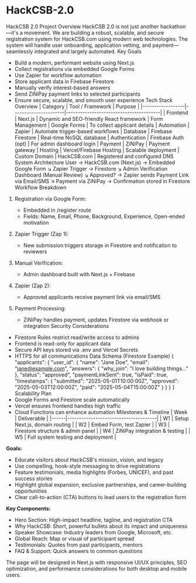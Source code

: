 # HackCSB-2.0

HackCSB 2.0 
 Project Overview
HackCSB 2.0 is not just another hackathon—it's a movement. We are building a robust, scalable, and secure registration system for HackCSB.com using modern web technologies. The system will handle user onboarding, application vetting, and payment—seamlessly integrated and largely automated.
Key Goals
- Build a modern, performant website using Next.js
- Collect registrations via embedded Google Forms
- Use Zapier for workflow automation
- Store applicant data in Firebase Firestore
- Manually verify interest-based answers
- Send ZiNiPay payment links to selected participants
- Ensure secure, scalable, and smooth user experience
Tech Stack Overview
| Category         | Tool / Framework     | Purpose                                |
|------------------|----------------------|----------------------------------------|
| Frontend         | Next.js              | Dynamic and SEO-friendly React framework
| Form Management  | Google Forms         | To collect applicant details
| Automation       | Zapier               | Automate trigger-based workflows
| Database         | Firebase Firestore   | Real-time NoSQL database
| Authentication   | Firebase Auth (opt)  | For admin dashboard login
| Payment          | ZiNiPay              | Payment gateway
| Hosting          | Vercel/Firebase Hosting | Scalable deployment
| Custom Domain    | HackCSB.com          | Registered and configured DNS
System Architecture
User -> HackCSB.com (Next.js) -> Embedded Google Form
      ↘ Zapier Trigger → Firestore
                        ↘ Admin Verification Dashboard (Manual Review)
                            ↘ Approved? → Zapier sends Payment Link via Email/SMS
                                            ↘ Payment via ZiNiPay → Confirmation stored in Firestore
Workflow Breakdown
1. Registration via Google Form:
   - Embedded in /register route
   - Fields: Name, Email, Phone, Background, Experience, Open-ended motivation

2. Zapier Trigger (Zap 1):
   - New submission triggers storage in Firestore and notification to reviewers

3. Manual Verification:
   - Admin dashboard built with Next.js + Firebase

4. Zapier (Zap 2):
   - Approved applicants receive payment link via email/SMS

5. Payment Processing:
   - ZiNiPay handles payment, updates Firestore via webhook or integration
Security Considerations
- Firestore Rules restrict read/write access to admins
- Frontend is read-only for applicant data
- Secure API keys stored via .env and Vercel Secrets
- HTTPS for all communications
Data Schema (Firestore Example)
{
  "applicants": {
    "user_id": {
      "name": "Jane Doe",
      "email": "jane@example.com",
      "answers": {
        "why_join": "I love building things..."
      },
      "status": "approved",
      "paymentLinkSent": true,
      "isPaid": true,
      "timestamps": {
        "submitted": "2025-05-01T10:00:00Z",
        "approved": "2025-05-03T12:00:00Z",
        "paid": "2025-05-04T15:00:00Z"
      }
    }
  }
}
Scalability Plan
- Google Forms and Firestore scale automatically
- Vercel ensures frontend handles high traffic
- Cloud Functions can enhance automation
Milestones & Timeline
| Week | Deliverable                          |
|------|--------------------------------------|
| W1   | Setup Next.js, domain routing        |
| W2   | Embed Form, test Zapier              |
| W3   | Firestore structure & admin panel    |
| W4   | ZiNiPay integration & testing        |
| W5   | Full system testing and deployment   |


**Goals:**
- Educate visitors about HackCSB's mission, vision, and legacy
- Use compelling, hook-style messaging to drive registrations
- Feature testimonials, media highlights (Forbes, UNICEF), and past success stories
- Highlight global expansion, exclusive partnerships, and career-building opportunities
- Clear call-to-action (CTA) buttons to lead users to the registration form

**Key Components:**
- Hero Section: High-impact headline, tagline, and registration CTA
- Why HackCSB: Short, powerful bullets about its impact and uniqueness
- Speaker Showcase: Industry leaders from Google, Microsoft, etc.
- Global Reach: Map or visual of participant spread
- Testimonials: Quotes from past participants, mentors
- FAQ & Support: Quick answers to common questions

The page will be designed in Next.js with responsive UI/UX principles, SEO optimization, and performance considerations for both desktop and mobile users.


